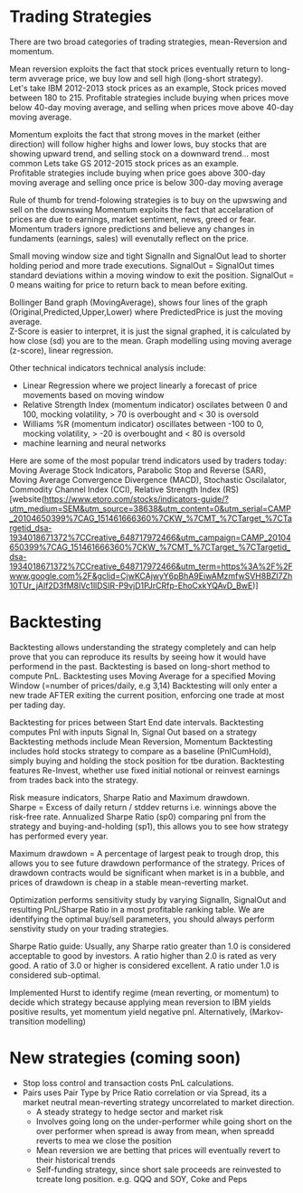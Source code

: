 Trading Strategies
======================
There are two broad categories of trading strategies, mean-Reversion and momentum.

Mean reversion exploits the fact that stock prices eventually return to long-term avverage price, we buy low and sell high (long-short strategy).  
Let's take IBM 2012-2013 stock prices as an example,
Stock prices moved between 180 to 215.
Profitable strategies include buying when prices move below 40-day moving average, and selling when prices move above 40-day moving average.

Momentum exploits the fact that strong moves in the market (either direction) will follow higher highs and lower lows, buy stocks that are showing upward trend, and selling stock on a downward trend... most common
Lets take GS 2012-2015 stock prices as an example.  
Profitable strategies include buying when price goes above 300-day moving average and selling once price is below 300-day moving average

Rule of thumb for trend-folowing strategies is to buy on the upwswing and sell on the downswing 
Momentum exploits the fact that accelaration of prices are due to earnings, market sentiment, news, greed or fear.  
Momentum traders ignore predictions and believe any changes in fundaments (earnings, sales) will evenutally reflect on the price.

Small moving window size and tight SignalIn and SignalOut lead to shorter holding period and more trade executions.
SignalOut = SignalOut times standard deviations within a moving window to exit the position.
SignalOut = 0 means waiting for price to return back to mean before exiting.

Bollinger Band graph (MovingAverage), shows four lines of the graph (Original,Predicted,Upper,Lower) where PredictedPrice is just the moving average.  
Z-Score is easier to interpret, it is just the signal graphed, it is calculated by how close (sd) you are to the mean.
Graph modelling using moving average (z-score), linear regression.

Other technical indicators technical analysis include: 
* Linear Regression where we project linearly a forecast of price movements based on moving window
* Relative Strength Index (momentum indicator) oscilates between 0 and 100, mocking volatility, > 70 is overbought and < 30 is oversold
* Williams %R (momentum indicator) oscillates between -100 to 0, mocking volatility, > -20 is overbought and < 80 is oversold
* machine learning and neural networks 

Here are some of the most popular trend indicators used by traders today: Moving Average Stock Indicators, Parabolic Stop and Reverse (SAR), Moving Average Convergence Divergence (MACD), Stochastic Oscilalator, Commodity Channel Index (CCI), Relative Strength Index (RS)
[website(https://www.etoro.com/stocks/indicators-guide/?utm_medium=SEM&utm_source=38638&utm_content=0&utm_serial=CAMP_20104650399%7CAG_151461666360%7CKW_%7CMT_%7CTarget_%7CTargetid_dsa-1934018671372%7CCreative_648717972466&utm_campaign=CAMP_20104650399%7CAG_151461666360%7CKW_%7CMT_%7CTarget_%7CTargetid_dsa-1934018671372%7CCreative_648717972466&utm_term=https%3A%2F%2Fwww.google.com%2F&gclid=CjwKCAjwyY6pBhA9EiwAMzmfwSVH8BZl7Zh10TUr_jAlf2D3fM8lVc1llDSIR-P9vjD1PJrCRfp-EhoCxkYQAvD_BwE)]

Backtesting
======================
Backtesting allows understanding the strategy completely and can help prove that you can reproduce its results by seeing how it would have performend in the past.
Backtesting is based on long-short method to compute PnL.
Backtesting uses Moving Average for a specified Moving Window (=number of prices/daily, e.g 3,14)
Backtesting will only enter a new trade AFTER exiting the current position, enforcing one trade at most per tading day.

Backtesting for prices between Start End date intervals.
Backtesting computes Pnl with inputs Signal In, Signal Out based on a strategy
Backtesting methods include Mean Reversion, Momentum
Backtesting includes hold stocks strategy to compare as a baseline (PnlCumHold), simply buying and holding the stock position for tbe duration. 
Backtesting features Re-Invest, whether use fixed initial notional or reinvest earnings from trades back into the strategy.

Risk measure indicators, Sharpe Ratio and Maximum drawdown.  
Sharpe = Excess of daily return  / stddev returns 
i.e. winnings above the risk-free rate.
Annualized Sharpe Ratio (sp0) comparing pnl from the strategy and buying-and-holding (sp1), this allows you to see how strategy has performed every year.

Maximum drawdown = A percentage of largest peak to trough drop, this allows you to see future drawdown performance of the strategy.
Prices of drawdown contracts would be significant when market is in a bubble, and prices of drawdown is cheap in a stable mean-reverting market.

Optimization performs sensitivity study by varying SignalIn, SignalOut and resulting PnL/Sharpe Ratio in a most profitable ranking table.
We are identifying the optimal buy/sell parameters, you should always perform senstivity study on your trading strategies.

Sharpe Ratio guide:
Usually, any Sharpe ratio greater than 1.0 is considered acceptable to good by investors.
A ratio higher than 2.0 is rated as very good.
A ratio of 3.0 or higher is considered excellent.
A ratio under 1.0 is considered sub-optimal.

Implemented Hurst to identify regime (mean reverting, or momentum) to decide which strategy because applying mean reversion to IBM yields positive results, yet momentum yield negative pnl.
Alternatively, (Markov-transition modelling)

New strategies (coming soon)
======================
* Stop loss control and transaction costs PnL calculations.
* Pairs uses Pair Type by Price Ratio correlation or via Spread, its a market neutral mean-reverting strategy uncorrelated to market direction.  
	* A steady strategy to hedge sector and market risk
	* Involves going long on the under-performer while going short on the over performer when spread is away from mean, when spreadd reverts to mea we close the position
	* Mean reversion we are betting that prices will eventually revert to their historical trends
	* Self-funding strategy, since short sale proceeds are reinvested to tcreate long position.
	e.g. QQQ and SOY, Coke and Peps
